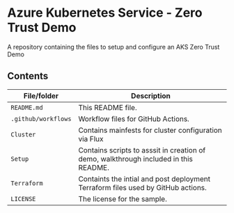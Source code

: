 # Azure Kubernetes Service - Zero Trust Demo
A repository containing the files to setup and configure an AKS Zero Trust Demo


## Contents

| File/folder       | Description                                |
|-------------------|--------------------------------------------|
| `README.md`       | This README file. |
| `.github/workflows`    | Workflow files for GitHub Actions. |
| `Cluster`    | Contains mainfests for cluster configuration via Flux |
| `Setup`    | Contains scripts to asssit in creation of demo, walkthrough included in this README. |
| `Terraform` | Containts the intial and post deployment Terraform files used by GitHub actions. |
| `LICENSE`         | The license for the sample. |

